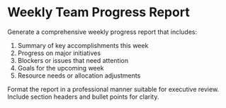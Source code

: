# Weekly Team Progress Report

Generate a comprehensive weekly progress report that includes:

1. Summary of key accomplishments this week
2. Progress on major initiatives
3. Blockers or issues that need attention
4. Goals for the upcoming week
5. Resource needs or allocation adjustments

Format the report in a professional manner suitable for executive review. Include section headers and bullet points for clarity.
